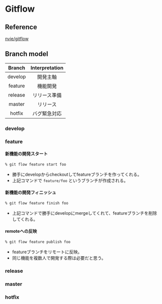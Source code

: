 # Gitflow

## Reference
[nvie/gitflow](https://github.com/nvie/gitflow)

## Branch model
| Branch|Interpretation|
|:-----:|:------------:|
|develop|      開発主軸|
|feature|      機能開発|
|release|  リリース準備|
| master|      リリース|
| hotfix|  バグ緊急対応|

### develop

### feature
#### 新機能の開発スタート
```zsh
% git flow feature start foo
```
- 勝手にdevelopからcheckoutしてfeatureブランチを作ってくれる。
- 上記コマンドで `feature/foo` というブランチが作成される。

#### 新機能の開発フィニッシュ
```zsh
% git flow feature finish foo
```
- 上記コマンドで勝手にdevelopにmergeしてくれて、featureブランチを削除してくれる。

#### remoteへの反映
```zsh
% git flow feature publish foo
```
- featureブランチをリモートに反映。
- 同じ機能を複数人で開発する際は必要だと思う。

### release

### master

### hotfix

